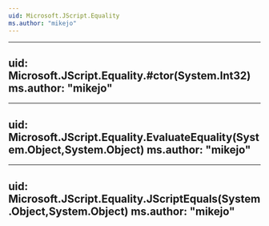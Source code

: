 ```yaml
---
uid: Microsoft.JScript.Equality
ms.author: "mikejo"
---
```


---
uid: Microsoft.JScript.Equality.#ctor(System.Int32)
ms.author: "mikejo"
---

---
uid: Microsoft.JScript.Equality.EvaluateEquality(System.Object,System.Object)
ms.author: "mikejo"
---

---
uid: Microsoft.JScript.Equality.JScriptEquals(System.Object,System.Object)
ms.author: "mikejo"
---
